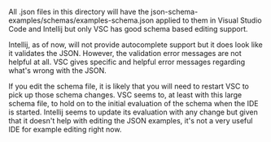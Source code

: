 All .json files in this directory will have the json-schema-examples/schemas/examples-schema.json applied to them in Visual Studio Code and Intellij but only VSC has good schema based editing support.

Intellij, as of now, will not provide autocomplete support but it does look like it validates the JSON. However, the validation error messages are not helpful at all. VSC gives specific and helpful error messages regarding what's wrong with the JSON.

If you edit the schema file, it is likely that you will need to restart VSC to pick up those schema changes. VSC seems to, at least with this large schema file, to hold on to the initial evaluation of the schema when the IDE is started. Intellij seems to update its evaluation with any change but given that it doesn't help with editing the JSON examples, it's not a very useful IDE for example editing right now.
